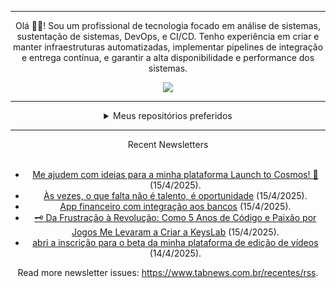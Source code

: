 <div align="center">
<hr>
<p>Olá 👋🏾! Sou um profissional de tecnologia focado em análise de sistemas, sustentação de sistemas, DevOps, e CI/CD. Tenho experiência em criar e manter infraestruturas automatizadas, implementar pipelines de integração e entrega contínua, e garantir a alta disponibilidade e performance dos sistemas.</p>
  <img src="https://media.giphy.com/media/yAGIvCiwPJn5C/giphy.gif">
<hr>
  <details>
  <summary>Meus repositórios preferidos</summary>
  <br />
  Alguns dos meus melhores repositórios:
  <br />
<br />
  <ul><li><a href=https://github.com/KubeNerd/aluratube target="_blank" rel="noopener noreferrer">KubeNerd/aluratube</a> (<b>0</b> ✨ and <b>0</b> 🍴): Aluratube - Desenvolvido durante a imersão React da Alura no final de 2022</li><li><a href=https://github.com/KubeNerd/nlw-ia target="_blank" rel="noopener noreferrer">KubeNerd/nlw-ia</a> (<b>0</b> ✨ and <b>0</b> 🍴): Projeto desenvolvido durante a NLW IA - Usando a API da OPENAI</li><li><a href=https://github.com/KubeNerd/nlw-journey-ia target="_blank" rel="noopener noreferrer">KubeNerd/nlw-journey-ia</a> (<b>0</b> ✨ and <b>0</b> 🍴): NLW IA - Agent de viagens usando python + langchain + GPT</li>
<li>More coming soon :).</li>
</ul>
  </details>
  <hr/>
    <summary>Recent Newsletters</summary>
  <br />
  <ul>
    <li><a href=https://www.tabnews.com.br/HelioFernandes/me-ajudem-com-ideias-para-a-minha-plataforma-launch-to-cosmos target="_blank" rel="noopener noreferrer">Me ajudem com ideias para a minha plataforma Launch to Cosmos! 🚀</a> (15/4/2025).</li><li><a href=https://www.tabnews.com.br/Sophos/as-vezes-o-que-falta-nao-e-talento-e-oportunidade target="_blank" rel="noopener noreferrer">Às vezes, o que falta não é talento, é oportunidade</a> (15/4/2025).</li><li><a href=https://www.tabnews.com.br/mvlei/app-financeiro-com-integracao-aos-bancos target="_blank" rel="noopener noreferrer">App financeiro com integração aos bancos</a> (15/4/2025).</li><li><a href=https://www.tabnews.com.br/therealafter/da-frustracao-a-revolucao-como-5-anos-de-codigo-e-paixao-por-jogos-me-levaram-a-criar-a-keyslab target="_blank" rel="noopener noreferrer">🗝️ Da Frustração à Revolução: Como 5 Anos de Código e Paixão por Jogos Me Levaram a Criar a KeysLab</a> (15/4/2025).</li><li><a href=https://www.tabnews.com.br/acgfbr/abri-a-inscricao-para-o-beta-da-minha-plataforma-de-edicao-de-videos target="_blank" rel="noopener noreferrer">abri a inscrição para o beta da minha plataforma de edição de vídeos</a> (14/4/2025).</li>
  </ul>
<p>Read more newsletter issues: <a href="https://www.tabnews.com.br/recentes/rss">https://www.tabnews.com.br/recentes/rss</a>.</p>
  </details>
